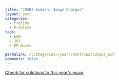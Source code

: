 ```yaml
---
title: "J03E2 &ndash; Image Charges"
layout: post
categories:
  - Prelims
  - Problems
tags:
  - E&M
  - J03
  - EM Waves

permalink: /:categories/:year/:month/E2:output_ext
comments: false
---
```

<object data="2003J2E.pdf" type="application/pdf" width="100%" height="500"></object>
<div class="message"><a href='https://princetonprelim.com/prelim/10/'>Check for solutions to this year's exam</a></div>
